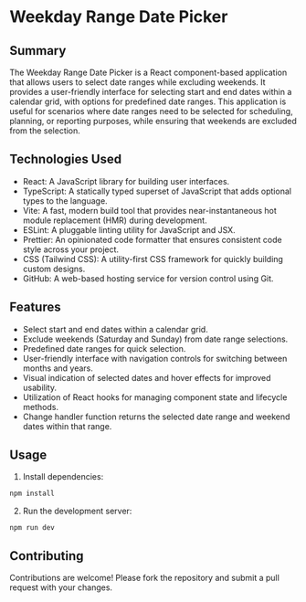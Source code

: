 # Weekday Range Date Picker

## Summary

The Weekday Range Date Picker is a React component-based application that allows users to select date ranges while excluding weekends. It provides a user-friendly interface for selecting start and end dates within a calendar grid, with options for predefined date ranges. This application is useful for scenarios where date ranges need to be selected for scheduling, planning, or reporting purposes, while ensuring that weekends are excluded from the selection.

## Technologies Used

- React: A JavaScript library for building user interfaces.
- TypeScript: A statically typed superset of JavaScript that adds optional types to the language.
- Vite: A fast, modern build tool that provides near-instantaneous hot module replacement (HMR) during development.
- ESLint: A pluggable linting utility for JavaScript and JSX.
- Prettier: An opinionated code formatter that ensures consistent code style across your project.
- CSS (Tailwind CSS): A utility-first CSS framework for quickly building custom designs.
- GitHub: A web-based hosting service for version control using Git.

## Features

- Select start and end dates within a calendar grid.
- Exclude weekends (Saturday and Sunday) from date range selections.
- Predefined date ranges for quick selection.
- User-friendly interface with navigation controls for switching between months and years.
- Visual indication of selected dates and hover effects for improved usability.
- Utilization of React hooks for managing component state and lifecycle methods.
- Change handler function returns the selected date range and weekend dates within that range.

## Usage

1. Install dependencies:

```bash
npm install
```

2. Run the development server:

```
npm run dev
```

## Contributing

Contributions are welcome! Please fork the repository and submit a pull request with your changes.
